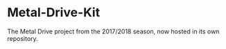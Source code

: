 # Metal-Drive-Kit
The Metal Drive project from the 2017/2018 season, now hosted in its own repository.
